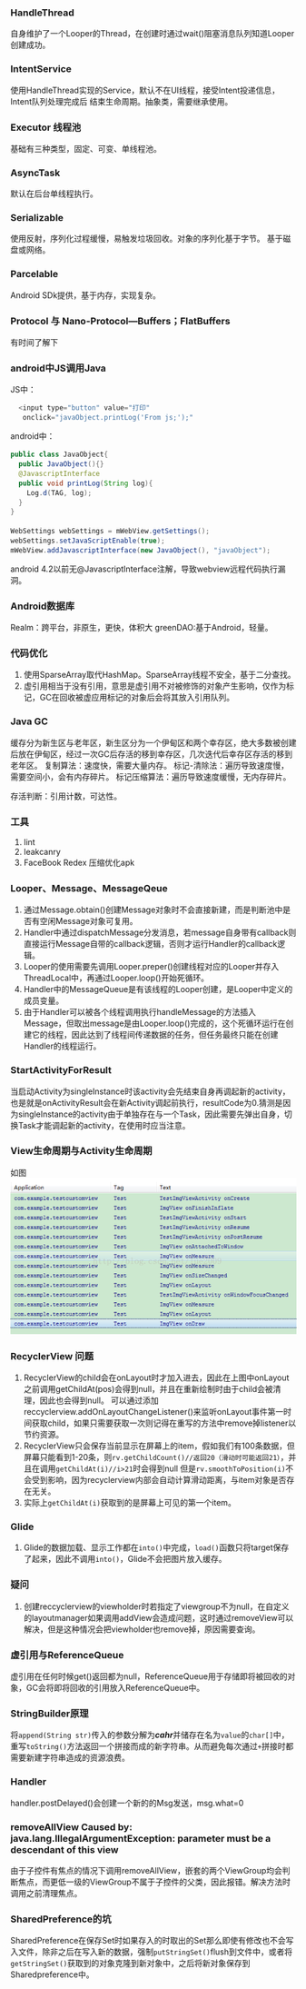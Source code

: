 ### HandleThread

自身维护了一个Looper的Thread，在创建时通过wait()阻塞消息队列知道Looper创建成功。

### IntentService
使用HandleThread实现的Service，默认不在UI线程，接受Intent投递信息，Intent队列处理完成后
结束生命周期。抽象类，需要继承使用。

### Executor 线程池
基础有三种类型，固定、可变、单线程池。

### AsyncTask
默认在后台单线程执行。

### Serializable
使用反射，序列化过程缓慢，易触发垃圾回收。对象的序列化基于字节。
基于磁盘或网络。

### Parcelable
Android SDk提供，基于内存，实现复杂。

### Protocol 与 Nano-Protocol—Buffers；FlatBuffers
有时间了解下

### android中JS调用Java
JS中：

``` Javascript
  <input type="button" value="打印"
   onclick="javaObject.printLog('From js;');"
```

android中：

``` java
public class JavaObject{
  public JavaObject(){}
  @JavascriptInterface
  public void printLog(String log){
    Log.d(TAG, log);
  }
}

WebSettings webSettings = mWebView.getSettings();
webSettings.setJavaScriptEnable(true);
mWebView.addJavascriptInterface(new JavaObject(), "javaObject");
```

android 4.2以前无@JavascriptInterface注解，导致webview远程代码执行漏洞。


### Android数据库
Realm：跨平台，非原生，更快，体积大
greenDAO:基于Android，轻量。

### 代码优化

1. 使用SparseArray取代HashMap。SparseArray线程不安全，基于二分查找。
2. 虚引用相当于没有引用，意思是虚引用不对被修饰的对象产生影响，仅作为标记，GC在回收被虚应用标记的对象后会将其放入引用队列。

### Java GC
缓存分为新生区与老年区，新生区分为一个伊甸区和两个幸存区，绝大多数被创建后放在伊甸区，经过一次GC后存活的移到幸存区，几次迭代后幸存区存活的移到老年区。
复制算法：速度快，需要大量内存。
标记-清除法：遍历导致速度慢，需要空间小，会有内存碎片。
标记压缩算法：遍历导致速度缓慢，无内存碎片。

存活判断：引用计数，可达性。

### 工具
1. lint
2. leakcanry
3. FaceBook Redex 压缩优化apk

### Looper、Message、MessageQeue
1. 通过Message.obtain()创建Message对象时不会直接新建，而是判断池中是否有空闲Message对象可复用。
2. Handler中通过dispatchMessage分发消息，若message自身带有callback则直接运行Message自带的callback逻辑，否则才运行Handler的callback逻辑。
3. Looper的使用需要先调用Looper.preper()创建线程对应的Looper并存入ThreadLocal中，再通过Looper.loop()开始死循环。
4. Handler中的MessageQueue是有该线程的Looper创建，是Looper中定义的成员变量。
4. 由于Handler可以被各个线程调用执行handleMessage的方法插入Message，但取出message是由Looper.loop()完成的，这个死循环运行在创建它的线程，因此达到了线程间传递数据的任务，但任务最终只能在创建Handler的线程运行。

### StartActivityForResult
当启动Activity为singleInstance时该activity会先结束自身再调起新的activity，也是就是onActivityResult会在新Activity调起前执行，resultCode为0.猜测是因为singleInstance的activity由于单独存在与一个Task，因此需要先弹出自身，切换Task才能调起新的activity，在使用时应当注意。

### View生命周期与Activity生命周期
如图![进入Project Structure](/imgs/view&activity%20life%20circle.png)

### RecyclerView 问题
1. RecyclerView的child会在onLayout时才加入进去，因此在上图中onLayout之前调用getChildAt(pos)会得到null，并且在重新绘制时由于child会被清理，因此也会得到null。
可以通过添加reccyclerview.addOnLayoutChangeListener()来监听onLayout事件第一时间获取child，如果只需要获取一次则记得在重写的方法中remove掉listener以节约资源。
2. RecyclerView只会保存当前显示在屏幕上的item，假如我们有100条数据，但屏幕只能看到1-20条，则`rv.getChildCount()//返回20（滑动时可能返回21）`，并且在调用`getChildAt(i)//i>21`时会得到null
但是`rv.smoothToPosition(i)`不会受到影响，因为recyclerview内部会自动计算滑动距离，与item对象是否存在无关。
3. 实际上`getChildAt(i)`获取到的是屏幕上可见的第一个item。

### Glide
1. Glide的数据加载、显示工作都在`into()`中完成，`load()`函数只将target保存了起来，因此不调用`into()`，Glide不会把图片放入缓存。

### 疑问
  1. 创建reccyclerview的viewholder时若指定了viewgroup不为null，在自定义的layoutmanager如果调用addView会造成问题，这时通过removeView可以解决，但是这种情况会把viewholder也remove掉，原因需要查询。

### 虚引用与ReferenceQueue
虚引用在任何时候get()返回都为null，ReferenceQueue用于存储即将被回收的对象，GC会将即将回收的引用放入ReferenceQueue中。

### StringBuilder原理
将`append(String str)`传入的参数分解为***cahr***并储存在名为`value`的`char[]`中，重写`toString()`方法返回一个拼接而成的新字符串。从而避免每次通过`+`拼接时都需要新建字符串造成的资源浪费。

### Handler

handler.postDelayed()会创建一个新的的Msg发送，msg.what=0

### removeAllView Caused by: java.lang.IllegalArgumentException: parameter must be a descendant of this view

由于子控件有焦点的情况下调用removeAllView，嵌套的两个ViewGroup均会判断焦点，而更低一级的ViewGroup不属于子控件的父类，因此报错。解决方法时调用之前清理焦点。

### SharedPreference的坑
SharedPreference在保存Set<String>时如果存入的时取出的Set那么即使有修改也不会写入文件，除非之后在写入新的数据，强制`putStringSet()`flush到文件中，或者将`getStringSet()`获取到的对象克隆到新对象中，之后将新对象保存到Sharedpreference中。
